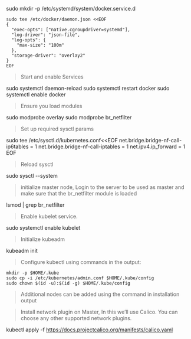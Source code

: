 sudo mkdir -p /etc/systemd/system/docker.service.d

```
sudo tee /etc/docker/daemon.json <<EOF
{
  "exec-opts": ["native.cgroupdriver=systemd"],
  "log-driver": "json-file",
  "log-opts": {
    "max-size": "100m"
  },
  "storage-driver": "overlay2"
}
EOF
```
> Start and enable Services 

sudo systemctl daemon-reload 
sudo systemctl restart docker
sudo systemctl enable docker

> Ensure you load modules

sudo modprobe overlay
sudo modprobe br_netfilter

> Set up required sysctl params

sudo tee /etc/sysctl.d/kubernetes.conf<<EOF
net.bridge.bridge-nf-call-ip6tables = 1
net.bridge.bridge-nf-call-iptables = 1
net.ipv4.ip_forward = 1
EOF
                                            
> Reload sysctl

sudo sysctl --system
  
> initialize master node, Login to the server to be used as master and make sure that the br_netfilter module is loaded
  
lsmod | grep br_netfilter
  
> Enable kubelet service.
  
sudo systemctl enable kubelet
  
> Initialize kubeadm
  
kubeadm init
  
> Configure kubectl using commands in the output:
  
```
mkdir -p $HOME/.kube
sudo cp -i /etc/kubernetes/admin.conf $HOME/.kube/config
sudo chown $(id -u):$(id -g) $HOME/.kube/config
```
> Additional nodes can be added using the command in installation output
  
> Install network plugin on Master, In this we’ll use Calico. You can choose any other supported network plugins.
  
kubectl apply -f https://docs.projectcalico.org/manifests/calico.yaml
